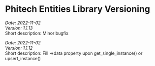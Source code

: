 # Phitech Entities Library Versioning
*Date: 2022-11-02*  
*Version: 1.1.13*  
Short description: Minor bugfix

*Date: 2022-11-02*  
*Version: 1.1.12*  
Short description: Fill ->data property upon get_single_instance() or upsert_instance()